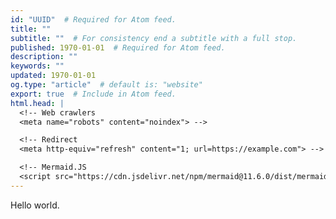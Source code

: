 ```yaml
---
id: "UUID"  # Required for Atom feed.
title: ""
subtitle: ""  # For consistency end a subtitle with a full stop.
published: 1970-01-01  # Required for Atom feed.
description: ""
keywords: ""
updated: 1970-01-01
og.type: "article"  # default is: "website"
export: true  # Include in Atom feed.
html.head: |
  <!-- Web crawlers
  <meta name="robots" content="noindex"> -->

  <!-- Redirect
  <meta http-equiv="refresh" content="1; url=https://example.com"> -->

  <!-- Mermaid.JS
  <script src="https://cdn.jsdelivr.net/npm/mermaid@11.6.0/dist/mermaid.min.js"></script> -->
---
```


Hello world.
